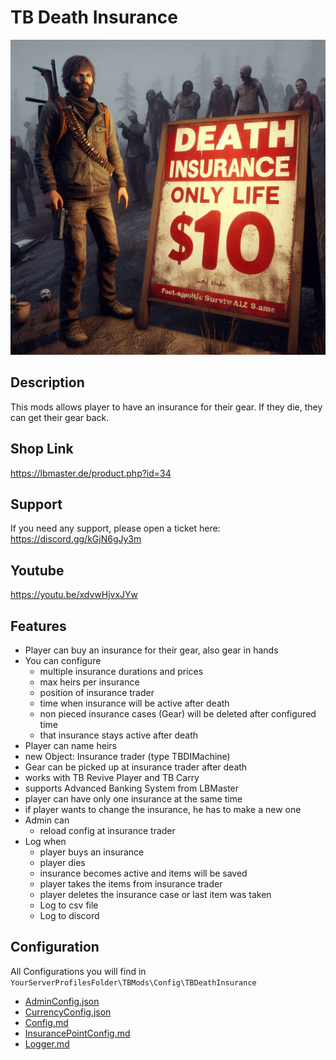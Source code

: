 # TB Death Insurance

<img src="./DeathInsurance.jpeg" alt="TB Death Insurance" width="512"/>

## Description
This mods allows player to have an insurance for their gear. If they die, they can get their gear back. 

## Shop Link
https://lbmaster.de/product.php?id=34

## Support

If you need any support, please open a ticket here: https://discord.gg/kGjN6gJy3m

## Youtube

https://youtu.be/xdvwHjvxJYw

## Features

- Player can buy an insurance for their gear, also gear in hands
- You can configure 
  - multiple insurance durations and prices
  - max heirs per insurance
  - position of insurance trader
  - time when insurance will be active after death
  - non pieced insurance cases (Gear) will be deleted after configured time
  - that insurance stays active after death 
- Player can name heirs
- new Object: Insurance trader (type TBDIMachine)
- Gear can be picked up at insurance trader after death
- works with TB Revive Player and TB Carry
- supports Advanced Banking System from LBMaster
- player can have only one insurance at the same time
- if player wants to change the insurance, he has to make a new one
- Admin can 
  - reload config at insurance trader 
- Log when
  - player buys an insurance
  - player dies
  - insurance becomes active and items will be saved
  - player takes the items from insurance trader
  - player deletes the insurance case or last item was taken
  - Log to csv file
  - Log to discord

## Configuration

All Configurations you will find in `YourServerProfilesFolder\TBMods\Config\TBDeathInsurance`

- [AdminConfig.json](../GlobalConfigs/Readme.md#adminconfigjson)
- [CurrencyConfig.json](../GlobalConfigs/Readme.md#currencyconfigjson)
- [Config.md](Config/Config.md)
- [InsurancePointConfig.md](Config/InsurancePointConfig.md)
- [Logger.md](Config/Logger.md)



